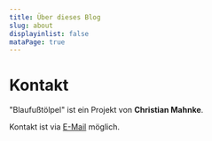```yaml
---
title: Über dieses Blog
slug: about
displayinlist: false
mataPage: true
---
```



# Kontakt

"Blaufußtölpel" ist ein Projekt von **Christian Mahnke**.

Kontakt ist via [E-Mail](mailto:blaufusstoelpel@projektemacher.org) möglich.
